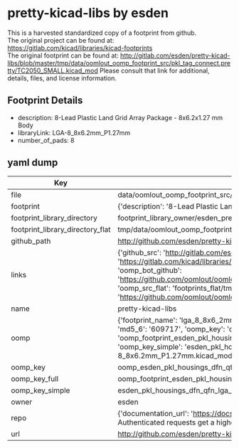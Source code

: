 # pretty-kicad-libs by esden  
This is a harvested standardized copy of a footprint from github.  
The original project can be found at:  
https://gitlab.com/kicad/libraries/kicad-footprints  
The original footprint can be found at:
http://gitlab.com/esden/pretty-kicad-libs/blob/master/tmp/data/oomlout_oomp_footprint_src/pkl_tag_connect.pretty/TC2050_SMALL.kicad_mod
Please consult that link for additional, details, files, and license information.  
## Footprint Details
* description: 8-Lead Plastic Land Grid Array Package - 8x6.2x1.27 mm Body  
* libraryLink: LGA-8_8x6.2mm_P1.27mm  
* number_of_pads: 8  
## yaml dump  
| Key | Value |  
| --- | --- |  
| file | data/oomlout_oomp_footprint_src/pretty-kicad-libs/pkl_housings_dfn_qfn.pretty/LGA-8_8x6.2mm_P1.27mm.kicad_mod |  
| footprint | {'description': '8-Lead Plastic Land Grid Array Package - 8x6.2x1.27 mm Body', 'libraryLink': 'LGA-8_8x6.2mm_P1.27mm', 'number_of_pads': 8} |  
| footprint_library_directory | footprint_library_owner/esden_pretty-kicad-libs |  
| footprint_library_directory_flat | tmp/data/oomlout_oomp_footprint_src/footprints_flat/esden_pkl_housings_dfn_qfn_lga_8_8x6_2mm_p1_27mm/working |  
| github_path | http://github.com/esden/pretty-kicad-libs/blob/master/tmp/data/oomlout_oomp_footprint_src/pkl_housings_dfn_qfn.pretty/LGA-8_8x6.2mm_P1.27mm.kicad_mod |  
| links | {'github_src': 'http://gitlab.com/esden/pretty-kicad-libs/blob/master/tmp/data/oomlout_oomp_footprint_src/pkl_tag_connect.pretty/TC2050_SMALL.kicad_mod', 'github_src_repo': 'https://gitlab.com/kicad/libraries/kicad-footprints', 'oomp_bot': 'tmp/data/oomlout_oomp_footprint_src/footprints/esden_pkl_housings_dfn_qfn_lga_8_8x6_2mm_p1_27mm/working', 'oomp_bot_github': 'https://github.com/oomlout/oomlout_oomp_footprint_bot/tree/main/tmp/data/oomlout_oomp_footprint_src/footprints/esden_pkl_housings_dfn_qfn_lga_8_8x6_2mm_p1_27mm/working', 'oomp_src_flat': 'footprints_flat/tmp/data/oomlout_oomp_footprint_src/footprints_flat/esden_pkl_housings_dfn_qfn_lga_8_8x6_2mm_p1_27mm/working', 'oomp_src_flat_github': 'https://github.com/oomlout/oomlout_oomp_footprint_src/tree/main/tmp/data/oomlout_oomp_footprint_src/footprints_flat/esden_pkl_housings_dfn_qfn_lga_8_8x6_2mm_p1_27mm/working'} |  
| name | pretty-kicad-libs |  
| oomp | {'footprint_name': 'lga_8_8x6_2mm_p1_27mm', 'library_name': 'pkl_housings_dfn_qfn', 'md5': '609717c978339b2e6e57080b6572e1f5', 'md5_10': '609717c978', 'md5_5': '60971', 'md5_6': '609717', 'oomp_key': 'oomp_esden_pkl_housings_dfn_qfn_lga_8_8x6_2mm_p1_27mm', 'oomp_key_extra': 'oomp_footprint_esden_pkl_housings_dfn_qfn_lga_8_8x6_2mm_p1_27mm', 'oomp_key_full': 'oomp_footprint_esden_pkl_housings_dfn_qfn_lga_8_8x6_2mm_p1_27mm_609717', 'oomp_key_simple': 'esden_pkl_housings_dfn_qfn_lga_8_8x6_2mm_p1_27mm', 'original_filename': 'data/oomlout_oomp_footprint_src/pretty-kicad-libs/pkl_housings_dfn_qfn.pretty/LGA-8_8x6.2mm_P1.27mm.kicad_mod', 'owner_name': 'esden'} |  
| oomp_key | oomp_esden_pkl_housings_dfn_qfn_lga_8_8x6_2mm_p1_27mm |  
| oomp_key_full | oomp_footprint_esden_pkl_housings_dfn_qfn_lga_8_8x6_2mm_p1_27mm |  
| oomp_key_simple | esden_pkl_housings_dfn_qfn_lga_8_8x6_2mm_p1_27mm |  
| owner | esden |  
| repo | {'documentation_url': 'https://docs.github.com/rest/overview/resources-in-the-rest-api#rate-limiting', 'message': "API rate limit exceeded for 84.66.142.224. (But here's the good news: Authenticated requests get a higher rate limit. Check out the documentation for more details.)"} |  
| url | http://github.com/esden/pretty-kicad-libs |  

